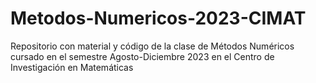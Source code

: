 # Metodos-Numericos-2023-CIMAT
Repositorio con material y código de la clase de Métodos Numéricos cursado en el semestre Agosto-Diciembre 2023 en el Centro de Investigación en Matemáticas
